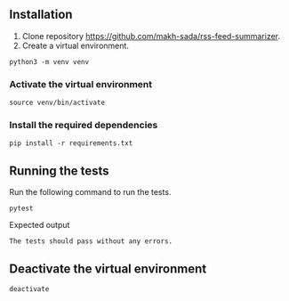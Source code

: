 ## Installation

1. Clone repository https://github.com/makh-sada/rss-feed-summarizer.
2. Create a virtual environment.

```
python3 -m venv venv
```
### Activate the virtual environment
```
source venv/bin/activate
```
### Install the required dependencies
```
pip install -r requirements.txt
```

## Running the tests
Run the following command to run the tests.
```
pytest
```
Expected output
```
The tests should pass without any errors.
```

## Deactivate the virtual environment
```
deactivate
```